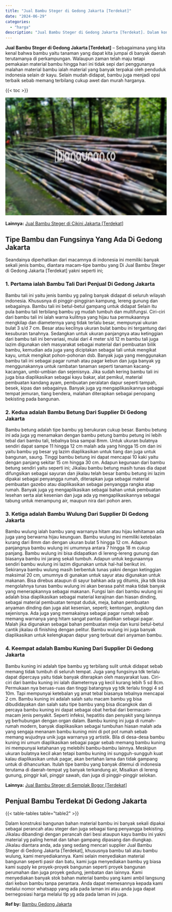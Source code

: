 ```yaml
---
title: "Jual Bambu Steger di Gedong Jakarta [Terdekat]"
date: "2024-06-29"
categories: 
  - "harga"
description: "Jual Bambu Steger di Gedong Jakarta [Terdekat]. Dalam konstruksi bangunan bahan material bambu ini banyak sekali dipakai sebagai perancah atau steger dan jug..."
---
```


**Jual Bambu Steger di Gedong Jakarta \[Terdekat\]** – Sebagaimana yang kita kenal bahwa bambu yaitu tanaman yang dapat kita jumpai di banyak daerah terutamanya di perkampungan. Walaupun zaman telah maju tetapi pemakaian material bambu hingga hari ini tidak sepi dari penggunanya malahan material bambu ialah material yang banyak terpakai oleh penduduk indonesia selain dr kayu. Selain mudah didapat, bambu juga menjadi opsi terbaik sebab memang terbilang cukup awet dan murah harganya.

{{< toc >}}

![Jual Bambu Steger di Gedong Jakarta [Terdekat]](/images/jual-bambu-tali-11.png)

**Lainnya:** [Jual Bambu Steger di Cikini Jakarta \[Terdekat\]](https://bambu.bangunan.co/jual-bambu-steger-di-cikini-jakarta-terdekat/)

## Tipe Bambu dan Fungsinya Yang Ada Di Gedong Jakarta

Seandainya diperhatikan dari macamnya di indonesia ini memiliki banyak sekali jenis bambu, diantara macam-tipe bambu yang Di Jual Bambu Steger di Gedong Jakarta \[Terdekat\] yakni seperti ini;

### 1\. Pertama ialah Bambu Tali Dari Penjual Di Gedong Jakarta

Bambu tali ini yaitu jenis bambu yg paling banyak didapat di seluruh wilayah indonesia. Khususnya di pinggir-pinggiran kampung, lereng gunung dan sebagainya. Bambu tali ini betul-betul gampang untuk didapat Selain itu pula bambu tali terbilang bambu yg mudah tumbuh dan multifungsi. Ciri-ciri dari bambu tali ini ialah warna kulitnya yang hijau tua permukaannya mengkilap dan diameternya yang tidak terlalu besar, mempunyai ukuran bulat 3 s/d 7 cm. Besar atau kecilnya ukuran bulat bambu ini tergantung dari kesuburan tanahnya. Sedangkan untuk ukuran panjangnya atau ketinggian dari bambu tali ini bervariasi, mulai dari 4 meter s/d 12 m bambu tali juga lazim digunakan oleh masyarakat sebagai material dari pembuatan bilik bambu, kemudian ada juga yang diciptakan sebagai tali untuk mengikat kayu, untuk mengikat pohon-pohonan dsb. Banyak juga yang menggunakan bambu tali ini sebagai pagar rumah atau pagar kebun dan juga banyak yg menggunakannya untuk rambatan tanaman seperti tanaman kacang-kacangan, umbi-umbian dan sejenisnya. Jika sudah kering bambu tali ini juga bisa diaplikasikan sebagai kayu bakar, alat pemikul, material pembuatan kandang ayam, pembuatan peralatan dapur seperti tampah, besek, kipas dan sebagainya. Banyak juga yg mengaplikasikannya sebagai tempat jemuran, tiang bendera, malahan diterapkan sebagai penopang bekisting pada bangunan.

### 2\. Kedua adalah Bambu Betung Dari Supplier Di Gedong Jakarta

Bambu betung adalah tipe bambu yg berukuran cukup besar. Bambu betung ini ada juga yg menamakan dengan bambu petung bambu petung ini lebih tebal dari bambu tali, tebalnya bisa sampai 8mm. Untuk ukuran bulatnya sendiri dapat sampe 11 hingga 12 cm malah ada yang hingga 15 cm dan ini yaitu bambu yg besar yg lazim diaplikasikan untuk tiang dan juga untuk bangunan, saung. Tinggi bambu betung ini dapat mencapai 10 kaki yaitu dengan panjang sekitar 15 cm hingga 30 cm. Adapun kegunaan dari bambu betung sendiri yaitu seperti ini; Jikalau bambu betung masih tunas dia dapat difungsikan sebagai sayuran dan jikalau telah besar bambu betung ini lazim dipakai sebagai penyangga rumah, diterapkan juga sebagai material pembuatan gazebo atau diaplikasikan sebagai penyangga rangka atap rumah. Banyak juga yg mengaplikasikan sebagai bahan untuk pembuatan lesehan serta alat kesenian dan juga ada yg mengaplikasikannya sebagai tabung untuk menampung air, maupun nira dari pohon aren.

### 3\. Ketiga adalah Bambu Wulung Dari Supplier Di Gedong Jakarta

Bambu wulung ialah bambu yang warnanya hitam atau hijau kehitaman ada juga yang berwarna hijau keunguan. Bambu wulung ini memiliki ketebalan kurang dari 8mm dan dengan ukuran bulat 5 hingga 12 cm. Adapun panjangnya bambu wulung ini umumnya antara 7 hingga 18 m cukup panjang. Bambu wulung ini bisa didapatkan di lereng-lereng gunung dan biasanya bambu ini jarang sekali tumbuh. Adapun untuk kegunaannya sendiri bambu wulung ini lazim digunakan untuk hal-hal berikut ini. Sekiranya bambu wulung masih berbentuk tunas yakni dengan ketinggian maksimal 20 cm, umumnya di gunakan untuk sayur atau digunakan untuk makanan. Bisa direbus ataupun di sayur bahkan ada yg ditumis, jika tdk bisa mengolahnya tunas bambu wulung ini akan berasa pahit maka tidak banyak yang menerapkannya sebagai makanan. Fungsi lain dari bambu wulung ini adalah bisa diaplikasikan sebagai material kerajinan dan hiasan dinding, sebagai material pembuatan tempat duduk, meja, bahan pembuatan anyaman dinding dan juga alat kesenian, seperti; kentongan, angklung dan sejenisnya. Ada juga yang memakainya sebagai pagar rumah sebab memang warnanya yang hitam sangat pantas dijadikan sebagai pagar. Malah jika digunakan sebagai bahan pembuatan meja dan kursi betul-betul cantik jikalau di finishing dengan pelitur. Bambu wulung ini juga banyak diaplikasikan untuk kelengkapan dapur yang terbuat dari anyaman bambu.

### 4\. Keempat adalah Bambu Kuning Dari Supplier Di Gedong Jakarta

Bambu kuning ini adalah tipe bambu yg terbilang sulit untuk didapat sebab memang tidak tumbuh di seluruh tempat. Juga yang fungsinya tdk terlalu dapat dipercaya yaitu tidak banyak diterapkan oleh masyarakat luas. Ciri-ciri dari bambu kuning ini ialah diameternya yg kecil kurang lebih 5 sd 8cm. Permukaan nya beruas-ruas dan tinggi batangnya yg tdk terlalu tinggi 4 sd 10m. Tapi mempunyai ketebalan yg amat tebal biasanya tebalnya mencapai 2 cm. Bambu kuning ini adalah salah satu macam bambu yg bisa dibudidayakan dan salah satu tipe bambu yang bisa dicangkok dan di percaya bambu kuning ini dapat sebagai obat herbal dari bermacam-macam jenis penyakit. Seperti infeksi, hepatitis dan penyakit yang lainnya yg berhubungan dengan organ dalam. Bambu kuning ini juga di rumah-rumah modern, banyak diaplikasikan sebagai tumbuhan hiasan malah ada yang sengaja menanam bambu kuning mini di pot pot rumah sebab memang wujudnya unik juga warnanya yg artistik. Bila di desa-desa bambu kuning ini umum diaplikasikan sebagai pagar sebab memang bambu kuning ini mempunyai ketahanan yg melebihi bambu-bambu lainnya. Meskipun ukuran bulatnya kecil akan tetapi bambu kuning ini sungguh-sungguh kuat kalau diaplikasikan untuk pagar, akan bertahan lama dan tidak gampang untuk di dihancurkan. Itulah tipe bambu yang banyak ditemui di indonesia terutama di daerah-tempat yg banyak terkandung air, Misalkan di lereng gunung, pinggir kali, pinggir sawah, dan juga di pinggir-pinggir selokan.

**Lainnya:** [Jual Bambu Steger di Semplak Bogor \[Terdekat\]](https://bambu.bangunan.co/jual-bambu-steger-di-semplak-bogor-terdekat/)

## Penjual Bambu Terdekat Di Gedong Jakarta

{{< table-tables table="table2" >}}

Dalam konstruksi bangunan bahan material bambu ini banyak sekali dipakai sebagai perancah atau steger dan juga sebagai tiang penyangga bekisting. Jikalau dibandingi dengan perancah dari besi ataupun kayu bambu ini yakni material yg paling hemat dan tahan gampang dipasang dan diungkap. Jikalau diantara anda, ada yang sedang mencari supplier Jual Bambu Steger di Gedong Jakarta \[Terdekat\], khususnya bambu tali atau bambu wulung, kami menyediakannya. Kami selain menyediakan material bangunan seperti pasir dan batu, kami juga menyediakan bambu yg biasa kami supply ke proyek-proyek bangunan seperti proyek bangunan perumahan dan juga proyek gedung, jembatan dan lainnya. Kami menyediakan banyak stok bahan material bambu yang kami ambil langsung dari kebun bambu tanpa perantara. Anda dapat memesannya kepada kami melalui nomor whatsapp yang ada pada laman ini atau anda juga dapat bernegosiasi harga melalui tlp yg ada pada laman ini juga.

**Ref by:** [Bambu Gedong Jakarta](https://id.wikipedia.org/wiki/Bambu)
